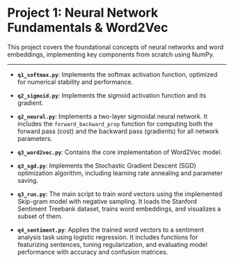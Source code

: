 # Project 1: Neural Network Fundamentals & Word2Vec

This project covers the foundational concepts of neural networks and word embeddings, implementing key components from scratch using NumPy.

---

*   **`q1_softmax.py`**: Implements the softmax activation function, optimized for numerical stability and performance.

*   **`q2_sigmoid.py`**: Implements the sigmoid activation function and its gradient.

*   **`q2_neural.py`**: Implements a two-layer sigmoidal neural network. It includes the `forward_backward_prop` function for computing both the forward pass (cost) and the backward pass (gradients) for all network parameters.

*   **`q3_word2vec.py`**: Contains the core implementation of Word2Vec model.

*   **`q3_sgd.py`**: Implements the Stochastic Gradient Descent (SGD) optimization algorithm, including learning rate annealing and parameter saving.

*   **`q3_run.py`**: The main script to train word vectors using the implemented Skip-gram model with negative sampling. It loads the Stanford Sentiment Treebank dataset, trains word embeddings, and visualizes a subset of them.

*   **`q4_sentiment.py`**: Applies the trained word vectors to a sentiment analysis task using logistic regression. It includes functions for featurizing sentences, tuning regularization, and evaluating model performance with accuracy and confusion matrices.